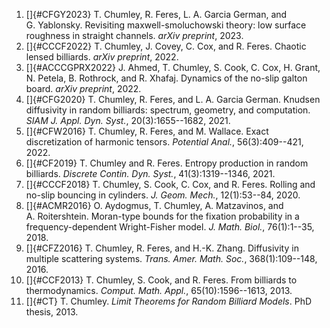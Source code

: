 1. []{#CFGY2023} T. Chumley, R. Feres, L. A. Garcia German, and G. Yablonsky. Revisiting maxwell-smoluchowski theory: low surface roughness in straight channels. *arXiv preprint*, 2023. 
2. []{#CCCF2022} T. Chumley, J. Covey, C. Cox, and R. Feres. Chaotic lensed billiards. *arXiv preprint*, 2022. 
3. []{#ACCCGPRX2022} J. Ahmed, T. Chumley, S. Cook, C. Cox, H. Grant, N. Petela, B. Rothrock, and R. Xhafaj. Dynamics of the no-slip galton board. *arXiv preprint*, 2022. 
4. []{#CFG2020} T. Chumley, R. Feres, and L. A. Garcia German. Knudsen diffusivity in random billiards: spectrum, geometry, and computation. *SIAM J. Appl. Dyn. Syst.*, 20(3):1655\--1682, 2021. 
5. []{#CFW2016} T. Chumley, R. Feres, and M. Wallace. Exact discretization of harmonic tensors. *Potential Anal.*, 56(3):409\--421, 2022. 
6. []{#CF2019} T. Chumley and R. Feres. Entropy production in random billiards. *Discrete Contin. Dyn. Syst.*, 41(3):1319\--1346, 2021. 
7. []{#CCCF2018} T. Chumley, S. Cook, C. Cox, and R. Feres. Rolling and no-slip bouncing in cylinders. *J. Geom. Mech.*, 12(1):53\--84, 2020. 
8. []{#ACMR2016} O. Aydogmus, T. Chumley, A. Matzavinos, and A. Roitershtein. Moran-type bounds for the fixation probability in a frequency-dependent Wright-Fisher model. *J. Math. Biol.*, 76(1):1\--35, 2018. 
9. []{#CFZ2016} T. Chumley, R. Feres, and H.-K. Zhang. Diffusivity in multiple scattering systems. *Trans. Amer. Math. Soc.*, 368(1):109\--148, 2016. 
10. []{#CCF2013} T. Chumley, S. Cook, and R. Feres. From billiards to thermodynamics. *Comput. Math. Appl.*, 65(10):1596\--1613, 2013. 
11. []{#CT} T. Chumley. *Limit Theorems for Random Billiard Models*. PhD thesis, 2013. 

